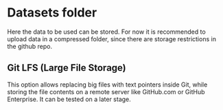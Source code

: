 # Datasets folder

Here the data to be used can be stored. For now it is recommended to upload data in a compressed folder, since there are storage restrictions in the github repo.

## Git LFS (Large File Storage)
This option allows replacing big files with text pointers inside Git, while storing the file contents on a remote server like GitHub.com or GitHub Enterprise.
It can be tested on a later stage.
 